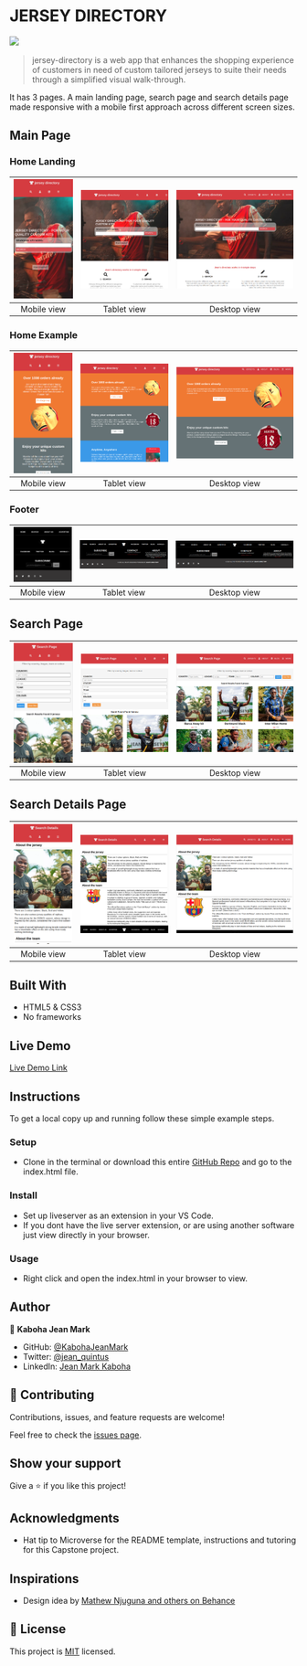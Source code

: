 # JERSEY DIRECTORY
![](https://img.shields.io/badge/Microverse-blueviolet)

> jersey-directory is a web app that enhances the shopping experience of customers in need of custom tailored jerseys to suite their needs through a simplified visual walk-through.

It has 3 pages. A main landing page, search page and search details page made responsive with a mobile first approach across different screen sizes.

## Main Page 
### Home Landing
| ![screenshot](assets/home-landing-phone.png) |![screenshot](assets/home-landing-tab.png) | ![screenshot](assets/home-landing-laptop.png) | 
|:---:|:---:|:---:|
| Mobile view | Tablet view | Desktop view |

### Home Example
| ![screenshot](assets/example-mobile.png) |![screenshot](assets/example-tablet.png) | ![screenshot](assets/example-laptop.png) | 
|:---:|:---:|:---:|
| Mobile view | Tablet view | Desktop view |

### Footer
| ![screenshot](assets/footer-mobile.png) |![screenshot](assets/footer-tablet.png) | ![screenshot](assets/footer-laptop.png) | 
|:---:|:---:|:---:|
| Mobile view | Tablet view | Desktop view |

## Search Page
| ![screenshot](assets/search-page-mobile.png) |![screenshot](assets/search-page-tablet.png) | ![screenshot](assets/search-page-laptop.png) | 
|:---:|:---:|:---:|
| Mobile view | Tablet view | Desktop view |

## Search Details Page
| ![screenshot](assets/search-details-mobile.png) |![screenshot](assets/search-details-tablet.png) | ![screenshot](assets/search-details-laptop.png) | 
|:---:|:---:|:---:|
| Mobile view | Tablet view | Desktop view |

## Built With

- HTML5 & CSS3
- No frameworks

## Live Demo

[Live Demo Link](https://kabohajeanmark.github.io/jersey-directory/)

## Instructions
To get a local copy up and running follow these simple example steps.

### Setup
- Clone in the terminal or download this entire [GitHub Repo](https://github.com/KabohaJeanMark/jersey-directory/tree/ft-main-page) and go to the index.html file.

### Install
- Set up liveserver as an extension in your VS Code.
- If you dont have the live server extension, or are using another software just view directly in your browser.

### Usage
- Right click and open the index.html in your browser to view.


## Author

👤 **Kaboha Jean Mark**

- GitHub: [@KabohaJeanMark](https://github.com/KabohaJeanMark)
- Twitter: [@jean_quintus](https://twitter.com/jean_quintus)
- LinkedIn: [Jean Mark Kaboha](https://www.linkedin.com/in/jean-mark-kaboha-software-engineer/)


## 🤝 Contributing

Contributions, issues, and feature requests are welcome!

Feel free to check the [issues page](https://github.com/KabohaJeanMark/jersey-directory/issues).

## Show your support

Give a ⭐️ if you like this project!

## Acknowledgments

- Hat tip to Microverse for the README template, instructions and tutoring for this Capstone project.

## Inspirations
- Design idea by [Mathew Njuguna and others on Behance](https://www.behance.net/mathewnjuguna)

## 📝 License

This project is [MIT](./LICENSE) licensed.